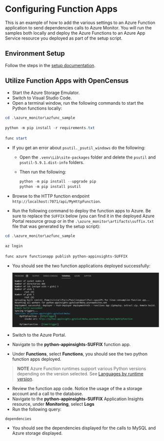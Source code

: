 # Configuring Function Apps

This is an example of how to add the various settings to an Azure Function application to send dependencies calls to Azure Monitor.  You will run the samples both locally and deploy the Azure Functions to an Azure App Service resource you deployed as part of the setup script.

## Environment Setup

Follow the steps in the [setup documentation](/azure_monitor/readme.md).

## Utilize Function Apps with OpenCensus

- Start the Azure Storage Emulator.
- Switch to Visual Studio Code.
- Open a terminal window, run the following commands to start the Python functions locally:

```powershell
cd .\azure_monitor\azfunc_sample

python -m pip install -r requirements.txt

func start
```

- If you get an error about `psutil._psutil_windows` do the following:
  - Open the `.venv\Lib\site-packages` folder and delete the `psutil` and `psutil-5.9.1.dist-info` folders.
  - Then run the following:

    ```Python
    python -m pip install --upgrade pip
    python -m pip install psutil
    ```

- Browse to the HTTP function endpoint `http://localhost:7071/api/MyHttpFunction`.
- Run the following command to deploy the function apps to Azure. Be sure to replace the `SUFFIX` below (you can find it in the deployed Azure Portal resource group or in the `.\azure_monitor\artifacts\suffix.txt` file that was generated by the setup script):

```powershell
cd .\azure_monitor\azfunc_sample

az login

func azure functionapp publish python-appinsights-SUFFIX   
```

- You should see the two function applications deployed successfully:

  ![The results of the function app publish command is displayed.](../media/python_functionapp_deploy.png "Review the results and ensure the function apps deployed succesfully.")

- Switch to the Azure Portal.
- Navigate to the **python-appinsights-SUFFIX** function app.
- Under **Functions**, select **Functions**, you should see the two python function apps deployed.

> **NOTE** Azure Function runtimes support various Python versions depending on the version selected.  See [Languages by runtime version](https://docs.microsoft.com/en-us/azure/azure-functions/supported-languages#languages-by-runtime-version).

- Review the function app code.  Notice the usage of the a storage account and a call to the database.
- Navigate to the **python-appinsights-SUFFIX** Application Insights resource, under **Monitoring**, select **Logs**
- Run the following query:

```kusto
dependencies
```

- You should see the dependencies displayed for the calls to MySQL and Azure storage displayed.
